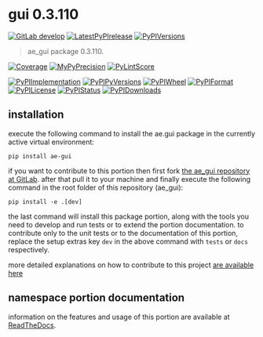 <!-- THIS FILE IS EXCLUSIVELY MAINTAINED by the project ae.ae V0.3.95 -->
<!-- THIS FILE IS EXCLUSIVELY MAINTAINED by the project aedev.tpl_namespace_root V0.3.14 -->
# gui 0.3.110

[![GitLab develop](https://img.shields.io/gitlab/pipeline/ae-group/ae_gui/develop?logo=python)](
    https://gitlab.com/ae-group/ae_gui)
[![LatestPyPIrelease](
    https://img.shields.io/gitlab/pipeline/ae-group/ae_gui/release0.3.109?logo=python)](
    https://gitlab.com/ae-group/ae_gui/-/tree/release0.3.109)
[![PyPIVersions](https://img.shields.io/pypi/v/ae_gui)](
    https://pypi.org/project/ae-gui/#history)

>ae_gui package 0.3.110.

[![Coverage](https://ae-group.gitlab.io/ae_gui/coverage.svg)](
    https://ae-group.gitlab.io/ae_gui/coverage/index.html)
[![MyPyPrecision](https://ae-group.gitlab.io/ae_gui/mypy.svg)](
    https://ae-group.gitlab.io/ae_gui/lineprecision.txt)
[![PyLintScore](https://ae-group.gitlab.io/ae_gui/pylint.svg)](
    https://ae-group.gitlab.io/ae_gui/pylint.log)

[![PyPIImplementation](https://img.shields.io/pypi/implementation/ae_gui)](
    https://gitlab.com/ae-group/ae_gui/)
[![PyPIPyVersions](https://img.shields.io/pypi/pyversions/ae_gui)](
    https://gitlab.com/ae-group/ae_gui/)
[![PyPIWheel](https://img.shields.io/pypi/wheel/ae_gui)](
    https://gitlab.com/ae-group/ae_gui/)
[![PyPIFormat](https://img.shields.io/pypi/format/ae_gui)](
    https://pypi.org/project/ae-gui/)
[![PyPILicense](https://img.shields.io/pypi/l/ae_gui)](
    https://gitlab.com/ae-group/ae_gui/-/blob/develop/LICENSE.md)
[![PyPIStatus](https://img.shields.io/pypi/status/ae_gui)](
    https://libraries.io/pypi/ae-gui)
[![PyPIDownloads](https://img.shields.io/pypi/dm/ae_gui)](
    https://pypi.org/project/ae-gui/#files)


## installation


execute the following command to install the
ae.gui package
in the currently active virtual environment:
 
```shell script
pip install ae-gui
```

if you want to contribute to this portion then first fork
[the ae_gui repository at GitLab](
https://gitlab.com/ae-group/ae_gui "ae.gui code repository").
after that pull it to your machine and finally execute the
following command in the root folder of this repository
(ae_gui):

```shell script
pip install -e .[dev]
```

the last command will install this package portion, along with the tools you need
to develop and run tests or to extend the portion documentation. to contribute only to the unit tests or to the
documentation of this portion, replace the setup extras key `dev` in the above command with `tests` or `docs`
respectively.

more detailed explanations on how to contribute to this project
[are available here](
https://gitlab.com/ae-group/ae_gui/-/blob/develop/CONTRIBUTING.rst)


## namespace portion documentation

information on the features and usage of this portion are available at
[ReadTheDocs](
https://ae.readthedocs.io/en/latest/_autosummary/ae.gui.html
"ae_gui documentation").
